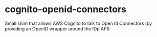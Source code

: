 # cognito-openid-connectors
Small shim that allows AWS Cognito to talk to Open Id Connectors  (by providing an OpenID wrapper around the IDp API)
